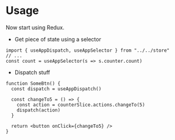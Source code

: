 # Usage

Now start using Redux.

- Get piece of state using a selector

```tsx
import { useAppDispatch, useAppSelector } from "../../store"
// ...
const count = useAppSelector(s => s.counter.count)
```

- Dispatch stuff

```tsx
function SomeBtn() {
  const dispatch = useAppDispatch()

  const changeTo5 = () => {
    const action = counterSlice.actions.changeTo(5)
    dispatch(action)
  }

  return <button onClick={changeTo5} />
}
```
